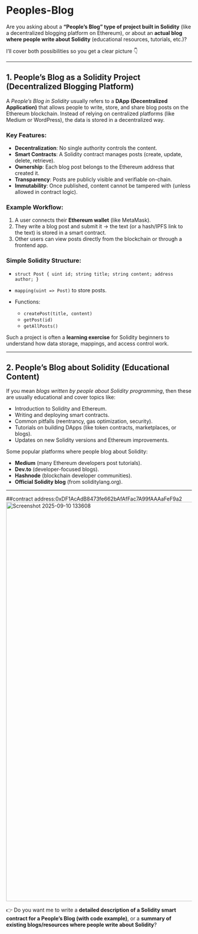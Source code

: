 # Peoples-Blog
Are you asking about a **“People’s Blog” type of project built in Solidity** (like a decentralized blogging platform on Ethereum), or about an **actual blog where people write about Solidity** (educational resources, tutorials, etc.)?

I’ll cover both possibilities so you get a clear picture 👇

---

## 1. **People’s Blog as a Solidity Project (Decentralized Blogging Platform)**

A *People’s Blog in Solidity* usually refers to a **DApp (Decentralized Application)** that allows people to write, store, and share blog posts on the Ethereum blockchain. Instead of relying on centralized platforms (like Medium or WordPress), the data is stored in a decentralized way.

### Key Features:

* **Decentralization**: No single authority controls the content.
* **Smart Contracts**: A Solidity contract manages posts (create, update, delete, retrieve).
* **Ownership**: Each blog post belongs to the Ethereum address that created it.
* **Transparency**: Posts are publicly visible and verifiable on-chain.
* **Immutability**: Once published, content cannot be tampered with (unless allowed in contract logic).

### Example Workflow:

1. A user connects their **Ethereum wallet** (like MetaMask).
2. They write a blog post and submit it → the text (or a hash/IPFS link to the text) is stored in a smart contract.
3. Other users can view posts directly from the blockchain or through a frontend app.

### Simple Solidity Structure:

* `struct Post { uint id; string title; string content; address author; }`
* `mapping(uint => Post)` to store posts.
* Functions:

  * `createPost(title, content)`
  * `getPost(id)`
  * `getAllPosts()`

Such a project is often a **learning exercise** for Solidity beginners to understand how data storage, mappings, and access control work.

---

## 2. **People’s Blog about Solidity (Educational Content)**

If you mean *blogs written by people about Solidity programming*, then these are usually educational and cover topics like:

* Introduction to Solidity and Ethereum.
* Writing and deploying smart contracts.
* Common pitfalls (reentrancy, gas optimization, security).
* Tutorials on building DApps (like token contracts, marketplaces, or blogs).
* Updates on new Solidity versions and Ethereum improvements.

Some popular platforms where people blog about Solidity:

* **Medium** (many Ethereum developers post tutorials).
* **Dev.to** (developer-focused blogs).
* **Hashnode** (blockchain developer communities).
* **Official Solidity blog** (from soliditylang.org).

---
##contract address:0xDF1AcAdB8473fe662bAfAfFac7A99fAAAaFeF9a2
<img width="1920" height="1080" alt="Screenshot 2025-09-10 133608" src="https://github.com/user-attachments/assets/4f2743ae-aca0-4b17-9292-67adc3fbffbc" />

👉 Do you want me to write a **detailed description of a Solidity smart contract for a People’s Blog (with code example)**, or a **summary of existing blogs/resources where people write about Solidity**?
